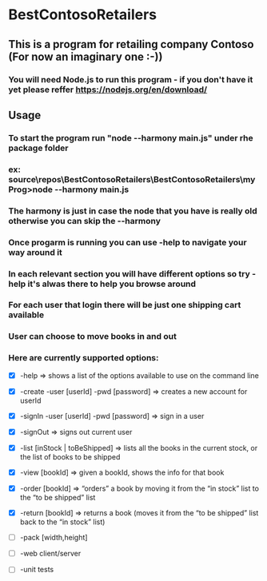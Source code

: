 # BestContosoRetailers

## This is a program for retailing company Contoso (For now an imaginary one :-))

### You will need Node.js to run this program - if you don't have it yet please reffer https://nodejs.org/en/download/

##  Usage
### To start the program run "node --harmony main.js" under rhe package folder
### ex: source\repos\BestContosoRetailers\BestContosoRetailers\myProg>node --harmony main.js
### The harmony is just in case the node that you have is really old otherwise you can skip the --harmony


### Once progarm is running you can use -help to navigate your way around it
### In each relevant section you will have different options so try -help it's alwas there to help you browse around

### For each user that login there will be just one shipping cart available
### User can choose to move books in and out

### Here are currently supported options:

- [x] -help => shows a list of the options available to use on the command line
- [x] -create -user [userId] -pwd [password]    => creates a new account for userId
- [x] -signIn -user [userId] -pwd [password]    => sign in a user 
- [x] -signOut => signs out current user
- [x] -list [inStock | toBeShipped]  => lists all the books in the current stock, or the list of books to be shipped
- [x] -view [bookId]    => given a bookId, shows the info for that book
- [x] -order [bookId]    => “orders” a book by moving it from the “in stock” list to the “to be shipped” list
- [x] -return [bookId]    => returns a book (moves it from the “to be shipped” list back to the “in stock” list)

- [ ] -pack [width,height]    
- [ ] -web client/server
- [ ] -unit tests 
